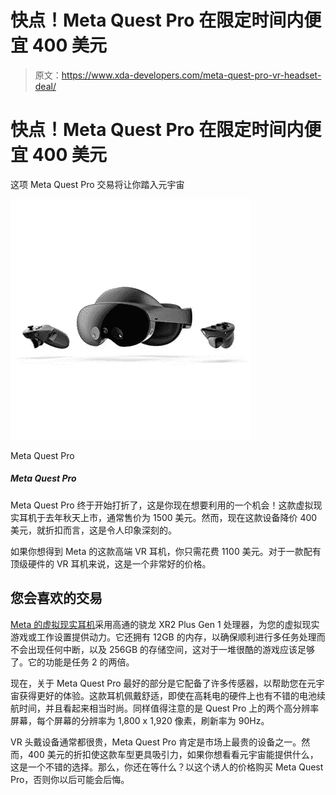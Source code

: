 # 快点！Meta Quest Pro 在限定时间内便宜 400 美元

> 原文：<https://www.xda-developers.com/meta-quest-pro-vr-headset-deal/>

# 快点！Meta Quest Pro 在限定时间内便宜 400 美元

这项 Meta Quest Pro 交易将让你踏入元宇宙

 <picture>![The Meta Quest Pro is a premium VR headset geared toward professionals.](img/55a15e158cc076da4e60196bcc731ee2.png)</picture> 

Meta Quest Pro

##### Meta Quest Pro

Meta Quest Pro 终于开始打折了，这是你现在想要利用的一个机会！这款虚拟现实耳机于去年秋天上市，通常售价为 1500 美元。然而，现在这款设备降价 400 美元，就折扣而言，这是令人印象深刻的。

如果你想得到 Meta 的这款高端 VR 耳机，你只需花费 1100 美元。对于一款配有顶级硬件的 VR 耳机来说，这是一个非常好的价格。

## 您会喜欢的交易

[Meta 的虚拟现实耳机](https://www.xda-developers.com/meta-quest-pro-launch/)采用高通的骁龙 XR2 Plus Gen 1 处理器，为您的虚拟现实游戏或工作设置提供动力。它还拥有 12GB 的内存，以确保顺利进行多任务处理而不会出现任何中断，以及 256GB 的存储空间，这对于一堆很酷的游戏应该足够了。它的功能是任务 2 的两倍。

现在，关于 Meta Quest Pro 最好的部分是它配备了许多传感器，以帮助您在元宇宙获得更好的体验。这款耳机佩戴舒适，即使在高耗电的硬件上也有不错的电池续航时间，并且看起来相当时尚。同样值得注意的是 Quest Pro 上的两个高分辨率屏幕，每个屏幕的分辨率为 1,800 x 1,920 像素，刷新率为 90Hz。

VR 头戴设备通常都很贵，Meta Quest Pro 肯定是市场上最贵的设备之一。然而，400 美元的折扣使这款车型更具吸引力，如果你想看看元宇宙能提供什么，这是一个不错的选择。那么，你还在等什么？以这个诱人的价格购买 Meta Quest Pro，否则你以后可能会后悔。